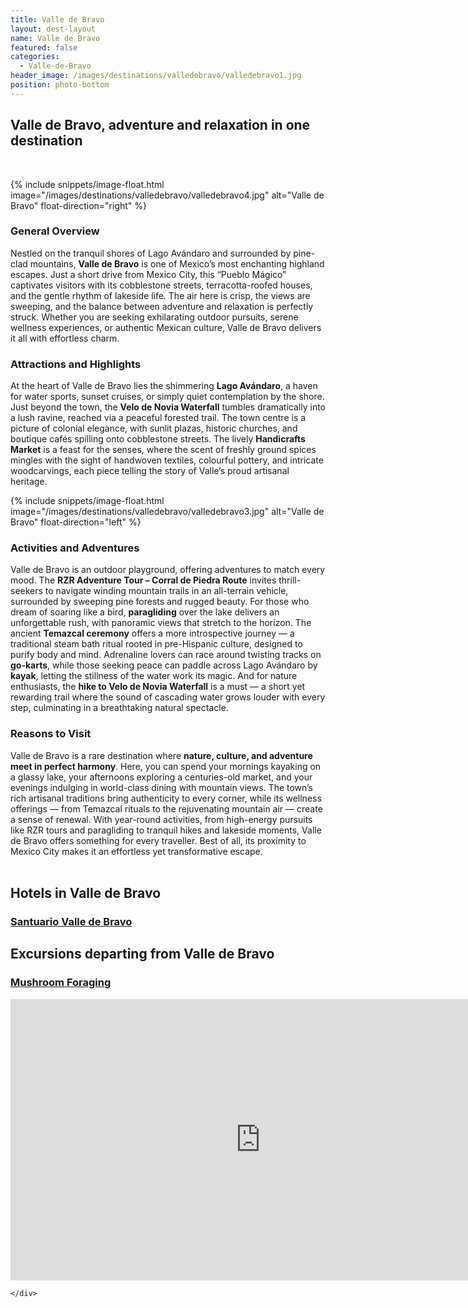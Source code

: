 ```yaml
---
title: Valle de Bravo
layout: dest-layout
name: Valle de Bravo
featured: false
categories:
  - Valle-de-Bravo
header_image: /images/destinations/valledebravo/valledebravo1.jpg
position: photo-bottom
---
```


## Valle de Bravo, adventure and relaxation in one destination
&nbsp;  

{% include snippets/image-float.html image="/images/destinations/valledebravo/valledebravo4.jpg" alt="Valle de Bravo" float-direction="right" %}

### General Overview  
Nestled on the tranquil shores of Lago Avándaro and surrounded by pine-clad mountains, **Valle de Bravo** is one of Mexico’s most enchanting highland escapes. Just a short drive from Mexico City, this “Pueblo Mágico” captivates visitors with its cobblestone streets, terracotta-roofed houses, and the gentle rhythm of lakeside life. The air here is crisp, the views are sweeping, and the balance between adventure and relaxation is perfectly struck. Whether you are seeking exhilarating outdoor pursuits, serene wellness experiences, or authentic Mexican culture, Valle de Bravo delivers it all with effortless charm.  

### Attractions and Highlights  
At the heart of Valle de Bravo lies the shimmering **Lago Avándaro**, a haven for water sports, sunset cruises, or simply quiet contemplation by the shore. Just beyond the town, the **Velo de Novia Waterfall** tumbles dramatically into a lush ravine, reached via a peaceful forested trail. The town centre is a picture of colonial elegance, with sunlit plazas, historic churches, and boutique cafés spilling onto cobblestone streets. The lively **Handicrafts Market** is a feast for the senses, where the scent of freshly ground spices mingles with the sight of handwoven textiles, colourful pottery, and intricate woodcarvings, each piece telling the story of Valle’s proud artisanal heritage.  

{% include snippets/image-float.html image="/images/destinations/valledebravo/valledebravo3.jpg" alt="Valle de Bravo" float-direction="left" %}

### Activities and Adventures  
Valle de Bravo is an outdoor playground, offering adventures to match every mood. The **RZR Adventure Tour – Corral de Piedra Route** invites thrill-seekers to navigate winding mountain trails in an all-terrain vehicle, surrounded by sweeping pine forests and rugged beauty. For those who dream of soaring like a bird, **paragliding** over the lake delivers an unforgettable rush, with panoramic views that stretch to the horizon. The ancient **Temazcal ceremony** offers a more introspective journey — a traditional steam bath ritual rooted in pre-Hispanic culture, designed to purify body and mind. Adrenaline lovers can race around twisting tracks on **go-karts**, while those seeking peace can paddle across Lago Avándaro by **kayak**, letting the stillness of the water work its magic. And for nature enthusiasts, the **hike to Velo de Novia Waterfall** is a must — a short yet rewarding trail where the sound of cascading water grows louder with every step, culminating in a breathtaking natural spectacle.  



### Reasons to Visit  
Valle de Bravo is a rare destination where **nature, culture, and adventure meet in perfect harmony**. Here, you can spend your mornings kayaking on a glassy lake, your afternoons exploring a centuries-old market, and your evenings indulging in world-class dining with mountain views. The town’s rich artisanal traditions bring authenticity to every corner, while its wellness offerings — from Temazcal rituals to the rejuvenating mountain air — create a sense of renewal. With year-round activities, from high-energy pursuits like RZR tours and paragliding to tranquil hikes and lakeside moments, Valle de Bravo offers something for every traveller. Best of all, its proximity to Mexico City makes it an effortless yet transformative escape.  
&nbsp;  

## Hotels in Valle de Bravo

<section class='grid'>
    <div class="col-3_sm-4_xs-6 padded-1">
        <a href="/hotels/santuario">
            <div class="bg-image square" style="background-image:url('/images/hotels/santuario/santuario1.jpg');"></div>
            <h3 class='center'>Santuario Valle de Bravo</h3>
        </a>  
    </div>

## Excursions departing from Valle de Bravo

<section class='grid'>
<div class="col-3_sm-4_xs-6 padded-1">
    <a href="/excursions/mushroom">
        <div class="bg-image square" style="background-image:url('/images/destinations/cdmx/mushroom9.jpg')">  </div>
        <h3 class='center'>Mushroom Foraging</h3>        
    </a>  
</div>


<div class='map-container center margin-1'>

<iframe src="https://www.google.com/maps/embed?pb=!1m18!1m12!1m3!1d60292.80037324009!2d-100.16966882508709!3d19.18209388396045!2m3!1f0!2f0!3f0!3m2!1i1024!2i768!4f13.1!3m3!1m2!1s0x85cd63813218f41f%3A0xb687c3a1fb52897c!2zVmFsbGUgZGUgQnJhdm8sIE3DqXguLCBNw6l4aWNv!5e0!3m2!1ses!2ses!4v1755166058802!5m2!1ses!2ses" width="800" height="450" style="border:0;" allowfullscreen="" loading="lazy" referrerpolicy="no-referrer-when-downgrade"></iframe>
        
    </div>


</section>
